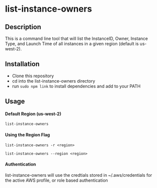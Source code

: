 # list-instance-owners
## Description
This is a command line tool that will list the InstanceID, Owner, Instance Type, and Launch Time of all instances in a given region (default is us-west-2).

## Installation
* Clone this repository
* cd into the list-instance-owners directory
* run `sudo npm link` to install dependencies and add to your PATH

## Usage
#### Default Region (us-west-2)
`list-instance-owners`

#### Using the Region Flag
`list-instance-owners -r <region>`

`list-instance-owners --region <region>`

#### Authentication
list-instance-owners will use the credtials stored in ~/.aws/credentials for the active AWS profile, or role based authentication
